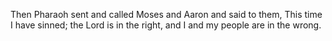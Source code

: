 Then Pharaoh sent and called Moses and Aaron and said to them, This time I have sinned; the Lord is in the right, and I and my people are in the wrong.
